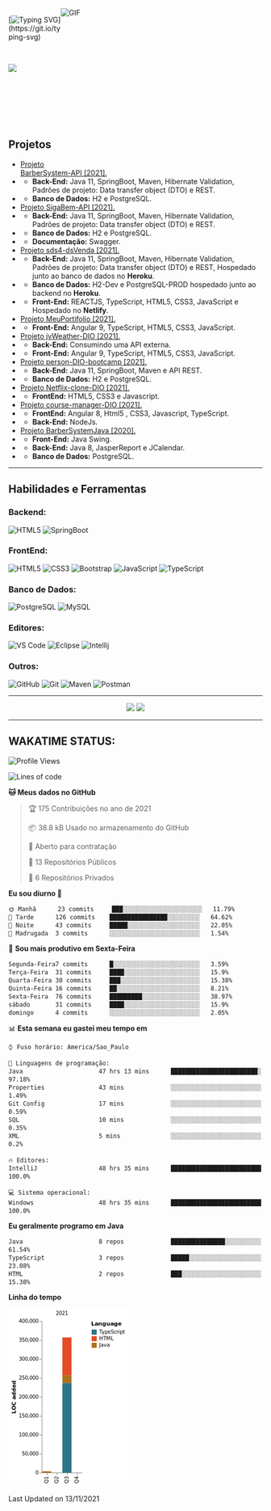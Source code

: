 
<img align="right" alt="GIF" src="https://github.com/abhisheknaiidu/abhisheknaiidu/blob/master/code.gif?raw=true" width="400" height="300" />

[![Typing SVG](https://readme-typing-svg.herokuapp.com?multiline=true&lines=Ol%C3%A1%2C+me+chamo+Aleff+Remberto,;Vem+me+conhecer!)](https://git.io/typing-svg)


<br>


<a href="https://www.linkedin.com/in/aleff-remberto-0b60b21b2/" rel="nofollow"><img src="https://camo.githubusercontent.com/c00f87aeebbec37f3ee0857cc4c20b21fefde8a96caf4744383ebfe44a47fe3f/68747470733a2f2f696d672e736869656c64732e696f2f62616467652f2d4c696e6b6564496e2d2532333030373742353f7374796c653d666f722d7468652d6261646765266c6f676f3d6c696e6b6564696e266c6f676f436f6c6f723d7768697465" data-canonical-src="https://img.shields.io/badge/-LinkedIn-%230077B5?style=for-the-badge&amp;logo=linkedin&amp;logoColor=white" style="max-width:100%;"></a>


<br>
<br>

<br>
<br>
<br>

## Projetos

-  <a href="https://github.com/AL33H/BarberSystem-API">Projeto BarberSystem-API [2021].</a>  
- - **Back-End:** Java 11, SpringBoot, Maven, Hibernate Validation, Padrões de projeto: Data transfer object (DTO) e REST.
- - **Banco de Dados:** H2 e PostgreSQL.
-   <a href="https://github.com/AL33H/JavaTest">Projeto SigaBem-API [2021].</a>  
- - **Back-End:** Java 11, SpringBoot, Maven, Hibernate Validation, Padrões de projeto: Data transfer object (DTO) e REST.
- - **Banco de Dados:** H2 e PostgreSQL.
- - **Documentação:** Swagger.
-  <a href="https://github.com/AL33H/projeto-sds4">Projeto sds4-dsVenda [2021].</a>  
- - **Back-End:** Java 11, SpringBoot, Maven, Hibernate Validation, Padrões de projeto: Data transfer object (DTO) e REST, Hospedado junto ao banco de dados no **Heroku**.
- - **Banco de Dados:** H2-Dev e PostgreSQL-PROD hospedado junto ao backend no **Heroku**.
- - **Front-End:** REACTJS, TypeScript, HTML5, CSS3, JavaScript e Hospedado no **Netlify**.
-  <a href="https://github.com/AL33H/MeuPortifolio">Projeto MeuPortifolio [2021].</a>  
- - **Front-End:** Angular 9, TypeScript, HTML5, CSS3, JavaScript.
-  <a href="https://github.com/AL33H/jvWeather-DIO">Projeto jvWeather-DIO [2021].</a>
- - **Back-End:** Consumindo uma API externa.   
- - **Front-End:** Angular 9, TypeScript, HTML5, CSS3, JavaScript.
-  <a href="https://github.com/AL33H/personAPI-DIO-bootcamp">Projeto person-DIO-bootcamp [2021].</a>
- - **Back-End:** Java 11, SpringBoot, Maven e API REST.   
- - **Banco de Dados:** H2 e PostgreSQL.
- <a href="https://github.com/AL33H/Netflix-clone-DIO">Projeto Netflix-clone-DIO [2021].</a>
- - **FrontEnd:** HTML5, CSS3 e Javascript.
- <a href="https://github.com/AL33H/course-manager-DIO">Projeto course-manager-DIO [2021].</a>
- - **FrontEnd:** Angular 8, Html5 , CSS3, Javascript, TypeScript. 
- - **Back-End:**  NodeJs.
- <a href="https://github.com/AL33H/BarberSystemJava">Projeto BarberSystemJava [2020].</a>
- - **Front-End:** Java Swing.  
- - **Back-End:** Java 8, JasperReport e JCalendar.   
- - **Banco de Dados:** PostgreSQL.

---

## Habilidades e Ferramentas

### Backend:
![HTML5](https://img.shields.io/badge/-Java-000000?style=plastic&logo=java&logoColor=white)
![SpringBoot](https://img.shields.io/badge/-SpringBoot-000000?style=plastic&logo=springboot)


### FrontEnd:
![HTML5](https://img.shields.io/badge/-HTML5-000000?style=plastic&logo=html5)
![CSS3](https://img.shields.io/badge/-CSS3-000000?style=plastic&logo=css3&logoColor=1572B6)
![Bootstrap](https://img.shields.io/badge/-Bootstrap-000000?style=plastic&logo=bootstrap)
![JavaScript](https://img.shields.io/badge/-JavaScript-000000?style=plastic-square&logo=javascript)
![TypeScript](https://img.shields.io/badge/-TypeScript-000000?style=plastic-square&logo=typescript)


### Banco de Dados:
![PostgreSQL](https://img.shields.io/badge/-PostgreSQL-181717?style=plastic&logo=postgresql)
![MySQL](https://img.shields.io/badge/-MySQL-black?style=plastic&logo=mysql)


### Editores:
![VS Code](https://img.shields.io/badge/-VS%20Code-000000?style=plastic&logo=visual-studio-code&logoColor=blue)
![Eclipse](https://img.shields.io/badge/-Eclipse-000000?style=plastic&logo=eclipse&logoColor=290c4a)
![Intellij](https://img.shields.io/badge/-Intellij-000000?style=plastic&logo=jetbrains)

### Outros:
![GitHub](https://img.shields.io/badge/-GitHub-181717?style=plastic&logo=github)
![Git](https://img.shields.io/badge/-Git-black?style=plastic&logo=git)
![Maven](https://img.shields.io/badge/-Maven-181717?style=plastic&logo=apachemaven)
![Postman](https://img.shields.io/badge/-Postman-181717?style=plastic&logo=postman)


---


  

  
<p align="center">
<img height="137px" src="https://github-readme-stats.vercel.app/api?username=AL33H&hide_title=true&hide_border=true&show_icons=true&include_all_commits=true&count_private=true&line_height=21&text_color=000&icon_color=000&bg_color=0,ea6161,ffc64d,fffc4d,52fa5a&theme=graywhite" />


<img height="137px" src="https://github-readme-stats.vercel.app/api/top-langs/?username=AL33H&hide=html&hide_title=true&hide_border=true&layout=compact&langs_count=6&exclude_repo=comp426,Redventures-Movie-Quotes&text_color=000&icon_color=fff&bg_color=0,52fa5a,4dfcff,c64dff&theme=graywhite" />
<br>
</a>


---

## WAKATIME STATUS:


<!--START_SECTION:waka-->
![Profile Views](http://img.shields.io/badge/Visualizac%C3%B5es%20do%20perfil-3-blue)

![Lines of code](https://img.shields.io/badge/Desde%20o%20Hello%20World%20eu%20escrevi-360207%20linhas%20de%20c%C3%B3digo-blue)

**🐱 Meus dados no GitHub** 

> 🏆 175 Contribuições no ano de 2021
 > 
> 📦 38.8 kB Usado no armazenamento do GitHub 
 > 
> 💼 Aberto para contratação
 > 
> 📜 13 Repositórios Públicos 
 > 
> 🔑 6 Repositórios Privados  
 > 
**Eu sou diurno 🐤** 

```text
🌞 Manhã      23 commits     ███░░░░░░░░░░░░░░░░░░░░░░   11.79% 
🌆 Tarde      126 commits    ████████████████░░░░░░░░░   64.62% 
🌃 Noite      43 commits     █████░░░░░░░░░░░░░░░░░░░░   22.05% 
🌙 Madrugada  3 commits      ░░░░░░░░░░░░░░░░░░░░░░░░░   1.54%

```
📅 **Sou mais produtivo em Sexta-Feira** 

```text
Segunda-Feira7 commits      █░░░░░░░░░░░░░░░░░░░░░░░░   3.59% 
Terça-Feira  31 commits     ████░░░░░░░░░░░░░░░░░░░░░   15.9% 
Quarta-Feira 30 commits     ███░░░░░░░░░░░░░░░░░░░░░░   15.38% 
Quinta-Feira 16 commits     ██░░░░░░░░░░░░░░░░░░░░░░░   8.21% 
Sexta-Feira  76 commits     █████████░░░░░░░░░░░░░░░░   38.97% 
sábado       31 commits     ████░░░░░░░░░░░░░░░░░░░░░   15.9% 
domingo      4 commits      ░░░░░░░░░░░░░░░░░░░░░░░░░   2.05%

```


📊 **Esta semana eu gastei meu tempo em** 

```text
⌚︎ Fuso horário: America/Sao_Paulo

💬 Linguagens de programação: 
Java                     47 hrs 13 mins      ████████████████████████░   97.18% 
Properties               43 mins             ░░░░░░░░░░░░░░░░░░░░░░░░░   1.49% 
Git Config               17 mins             ░░░░░░░░░░░░░░░░░░░░░░░░░   0.59% 
SQL                      10 mins             ░░░░░░░░░░░░░░░░░░░░░░░░░   0.35% 
XML                      5 mins              ░░░░░░░░░░░░░░░░░░░░░░░░░   0.2%

🔥 Editores: 
IntelliJ                 48 hrs 35 mins      █████████████████████████   100.0%

💻 Sistema operacional: 
Windows                  48 hrs 35 mins      █████████████████████████   100.0%

```

**Eu geralmente programo em Java** 

```text
Java                     8 repos             ███████████████░░░░░░░░░░   61.54% 
TypeScript               3 repos             █████░░░░░░░░░░░░░░░░░░░░   23.08% 
HTML                     2 repos             ███░░░░░░░░░░░░░░░░░░░░░░   15.38%

```


**Linha do tempo**

![Chart not found](https://raw.githubusercontent.com/AL33H/AL33H/main/charts/bar_graph.png) 


 Last Updated on 13/11/2021
<!--END_SECTION:waka-->


